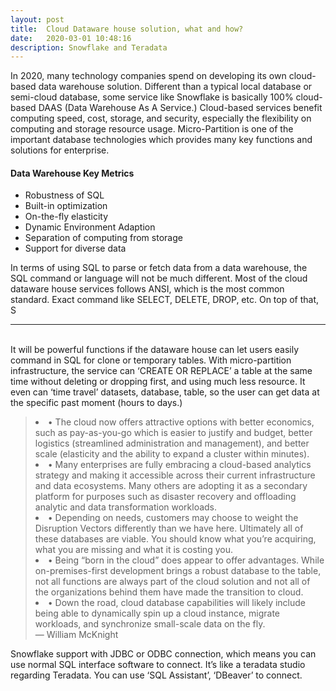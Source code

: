 ```yaml
---
layout: post
title:  Cloud Dataware house solution, what and how?
date:   2020-03-01 10:48:16
description: Snowflake and Teradata
---
```

In 2020, many technology companies spend on developing its own cloud-based data warehouse solution. 
Different than a typical local database or semi-cloud database, some service like Snowflake is basically 100% cloud-based DAAS (Data Warehouse As A Service.)
Cloud-based services benefit computing speed, cost, storage, and security, especially the flexibility on computing and storage resource usage.
Micro-Partition is one of the important database technologies which provides many key functions and solutions for enterprise. 


#### Data Warehouse Key Metrics
<ul>
	<li>Robustness of SQL</li>
	<li>Built-in optimization</li>
	<li>On-the-fly elasticity</li>
	<li>Dynamic Environment Adaption</li>
	<li>Separation of computing from storage</li>
	<li>Support for diverse data</li>
</ul>

In terms of using SQL to parse or fetch data from a data warehouse, the SQL command or language will not be much different. 
Most of the cloud dataware house services follows ANSI, which is the most common standard. 
Exact command like SELECT, DELETE, DROP, etc. On top of that, S


<hr>
<br/>
It will be powerful functions if the dataware house can let users easily command in SQL for clone or temporary tables. 
With micro-partition infrastructure, the service can ‘CREATE OR REPLACE’ a table at the same time without deleting or dropping first, and using much less resource. 
It even can ‘time travel’ datasets, database, table, so the user can get data at the specific past moment (hours to days.) 

<blockquote>
	<li>• The cloud now offers attractive options with better economics, such as pay-as-you-go which
is easier to justify and budget, better logistics (streamlined administration and management),
and better scale (elasticity and the ability to expand a cluster within minutes).</li>
	<li>• Many enterprises are fully embracing a cloud-based analytics strategy and making it
accessible across their current infrastructure and data ecosystems. Many others are
adopting it as a secondary platform for purposes such as disaster recovery and offloading
analytic and data transformation workloads.</li>
	<li>• Depending on needs, customers may choose to weight the Disruption Vectors differently
than we have here. Ultimately all of these databases are viable. You should know what
you’re acquiring, what you are missing and what it is costing you.</li>
	<li>• Being “born in the cloud” does appear to offer advantages. While on-premises-first
development brings a robust database to the table, not all functions are always part of the
cloud solution and not all of the organizations behind them have made the transition to
cloud.</li>
	<li>• Down the road, cloud database capabilities will likely include being able to dynamically spin
up a cloud instance, migrate workloads, and synchronize small-scale data on the fly.</li>
	— William McKnight
</blockquote>

Snowflake support with JDBC or ODBC connection, which means you can use normal SQL interface software to connect. It’s like a teradata studio regarding Teradata. You can use ‘SQL Assistant’, ‘DBeaver’ to connect.
